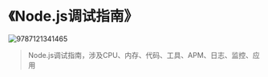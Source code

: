 # 《Node.js调试指南》

![9787121341465](/books/9787121341465.jpg)

> Node.js调试指南，涉及CPU、内存、代码、工具、APM、日志、监控、应用